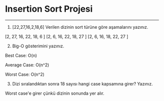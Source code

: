 # Insertion Sort Projesi

---

1) [22,27,16,2,18,6] Verilen dizinin sort türüne göre aşamalarını yazınız.

[2, 27, 16, 22, 18, 6 ]
[2, 6, 16, 22, 18, 27 ]
[2, 6, 16, 18, 22, 27 ]

2) Big-O gösterimini yazınız.

  Best Case: O(n)

  Average Case: O(n^2)

  Worst Case: O(n^2)
  
3) Dizi sıralandıktan sonra 18 sayısı hangi case kapsamına girer? Yazınız.

  Worst case'e girer çünkü dizinin sonunda yer alır.
